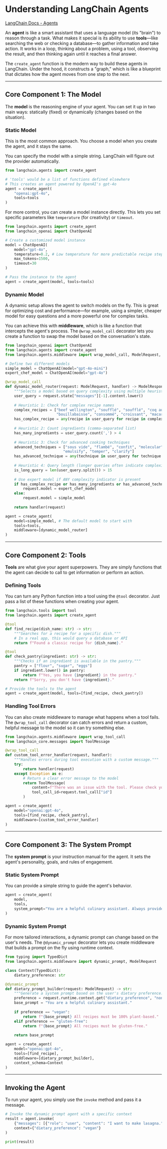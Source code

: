 # Understanding LangChain Agents

[LangChain Docs - Agents](https://docs.langchain.com/oss/python/langchain/agents)

An **agent** is like a smart assistant that uses a language model (its "brain") to reason through a task. What makes it special is its ability to use **tools**—like searching the web or checking a database—to gather information and take action. It works in a loop, thinking about a problem, using a tool, observing the result, and then thinking again until it reaches a final answer.

The `create_agent` function is the modern way to build these agents in LangChain. Under the hood, it constructs a "graph," which is like a blueprint that dictates how the agent moves from one step to the next.

-----

## Core Component 1: The Model

The **model** is the reasoning engine of your agent. You can set it up in two main ways: statically (fixed) or dynamically (changes based on the situation).

### Static Model

This is the most common approach. You choose a model when you create the agent, and it stays the same.

You can specify the model with a simple string. LangChain will figure out the provider automatically.

```python
from langchain.agents import create_agent

# 'tools' would be a list of functions defined elsewhere
# This creates an agent powered by OpenAI's gpt-4o
agent = create_agent(
    "openai:gpt-4o",
    tools=tools 
)
```

For more control, you can create a model instance directly. This lets you set specific parameters like `temperature` (for creativity) or `timeout`.

```python
from langchain.agents import create_agent
from langchain_openai import ChatOpenAI

# Create a customized model instance
model = ChatOpenAI(
    model="gpt-4o",
    temperature=0.2, # Low temperature for more predictable recipe steps
    max_tokens=1500,
    timeout=30
)

# Pass the instance to the agent
agent = create_agent(model, tools=tools)
```

### Dynamic Model

A dynamic setup allows the agent to switch models on the fly. This is great for optimizing cost and performance—for example, using a simpler, cheaper model for easy questions and a more powerful one for complex tasks.

You can achieve this with **middleware**, which is like a function that intercepts the agent's process. The `@wrap_model_call` decorator lets you create a function to swap the model based on the conversation's state.

```python
from langchain_openai import ChatOpenAI
from langchain.agents import create_agent
from langchain.agents.middleware import wrap_model_call, ModelRequest, ModelResponse

# Define two different models
simple_model = ChatOpenAI(model="gpt-4o-mini")
expert_chef_model = ChatOpenAI(model="gpt-4o")

@wrap_model_call
def dynamic_model_router(request: ModelRequest, handler) -> ModelResponse:
    """Selects a model based on query complexity using multiple heuristics."""
    user_query = request.state["messages"][-1].content.lower()
    
    # Heuristic 1: Check for complex recipe names
    complex_recipes = ["beef wellington", "soufflé", "soufflé", "coq au vin", 
                       "bouillabaisse", "consommé", "croissant", "macarons"]
    has_complex_recipe = any(recipe in user_query for recipe in complex_recipes)
    
    # Heuristic 2: Count ingredients (comma-separated list)
    has_many_ingredients = user_query.count(',') > 4
    
    # Heuristic 3: Check for advanced cooking techniques
    advanced_techniques = ["sous vide", "flambé", "confit", "molecular", 
                          "emulsify", "temper", "clarify"]
    has_advanced_technique = any(technique in user_query for technique in advanced_techniques)
    
    # Heuristic 4: Query length (longer queries often indicate complexity)
    is_long_query = len(user_query.split()) > 15
    
    # Use expert model if ANY complexity indicator is present
    if has_complex_recipe or has_many_ingredients or has_advanced_technique or is_long_query:
        request.model = expert_chef_model
    else:
        request.model = simple_model
        
    return handler(request)

agent = create_agent(
    model=simple_model, # The default model to start with
    tools=tools,
    middleware=[dynamic_model_router]
)
```

-----

## Core Component 2: Tools

**Tools** are what give your agent superpowers. They are simply functions that the agent can decide to call to get information or perform an action.

### Defining Tools

You can turn any Python function into a tool using the `@tool` decorator. Just pass a list of these functions when creating your agent.

```python
from langchain.tools import tool
from langchain.agents import create_agent

@tool
def find_recipe(dish_name: str) -> str:
    """Searches for a recipe for a specific dish."""
    # In a real app, this would query a database or API
    return f"Found a classic recipe for {dish_name}."

@tool
def check_pantry(ingredient: str) -> str:
    """Checks if an ingredient is available in the pantry."""
    pantry = ["flour", "sugar", "eggs"]
    if ingredient.lower() in pantry:
        return f"Yes, you have {ingredient} in the pantry."
    return f"Sorry, you don't have {ingredient}."

# Provide the tools to the agent
agent = create_agent(model, tools=[find_recipe, check_pantry])
```

### Handling Tool Errors

You can also create middleware to manage what happens when a tool fails. The `@wrap_tool_call` decorator can catch errors and return a custom, helpful message to the model so it can try something else.

```python
from langchain.agents.middleware import wrap_tool_call
from langchain_core.messages import ToolMessage

@wrap_tool_call
def custom_tool_error_handler(request, handler):
    """Handles errors during tool execution with a custom message."""
    try:
        return handler(request)
    except Exception as e:
        # Return a clear error message to the model
        return ToolMessage(
            content=f"There was an issue with the tool. Please check your query. Error: {str(e)}",
            tool_call_id=request.tool_call["id"]
        )

agent = create_agent(
    model="openai:gpt-4o",
    tools=[find_recipe, check_pantry],
    middleware=[custom_tool_error_handler]
)
```

-----

## Core Component 3: The System Prompt

The **system prompt** is your instruction manual for the agent. It sets the agent's personality, goals, and rules of engagement.

### Static System Prompt

You can provide a simple string to guide the agent's behavior.

```python
agent = create_agent(
    model,
    tools,
    system_prompt="You are a helpful culinary assistant. Always provide clear, step-by-step instructions for recipes."
)
```

### Dynamic System Prompt

For more tailored interactions, a dynamic prompt can change based on the user's needs. The `@dynamic_prompt` decorator lets you create middleware that builds a prompt on the fly using runtime context.

```python
from typing import TypedDict
from langchain.agents.middleware import dynamic_prompt, ModelRequest

class Context(TypedDict):
    dietary_preference: str

@dynamic_prompt
def dietary_prompt_builder(request: ModelRequest) -> str:
    """Generate a system prompt based on the user's dietary preference."""
    preference = request.runtime.context.get("dietary_preference", "none")
    base_prompt = "You are a helpful culinary assistant."
    
    if preference == "vegan":
        return f"{base_prompt} All recipes must be 100% plant-based."
    elif preference == "gluten-free":
        return f"{base_prompt} All recipes must be gluten-free."
    
    return base_prompt

agent = create_agent(
    model="openai:gpt-4o",
    tools=[find_recipe],
    middleware=[dietary_prompt_builder],
    context_schema=Context
)
```

-----

## Invoking the Agent

To run your agent, you simply use the `invoke` method and pass it a message.

```python
# Invoke the dynamic prompt agent with a specific context
result = agent.invoke(
    {"messages": [{"role": "user", "content": "I want to make lasagna."}]},
    context={"dietary_preference": "vegan"}
)

print(result)
```